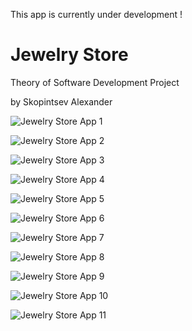 This app is currently under development !

# Jewelry Store
Theory of Software Development Project

by Skopintsev Alexander


![Jewelry Store App 1](/jewelry_screenshot_1.PNG?raw=true "Jewelry Store App 1")


![Jewelry Store App 2](/jewelry_screenshot_2.PNG?raw=true "Jewelry Store App 2")


![Jewelry Store App 3](/jewelry_screenshot_3.PNG?raw=true "Jewelry Store App 3")


![Jewelry Store App 4](/jewelry_screenshot_4.PNG?raw=true "Jewelry Store App 4")


![Jewelry Store App 5](/jewelry_screenshot_5.PNG?raw=true "Jewelry Store App 5")


![Jewelry Store App 6](/jewelry_screenshot_6.PNG?raw=true "Jewelry Store App 6")


![Jewelry Store App 7](/jewelry_screenshot_7.PNG?raw=true "Jewelry Store App 7")


![Jewelry Store App 8](/jewelry_screenshot_8.PNG?raw=true "Jewelry Store App 8")


![Jewelry Store App 9](/jewelry_screenshot_9.PNG?raw=true "Jewelry Store App 9")


![Jewelry Store App 10](/jewelry_screenshot_10.PNG?raw=true "Jewelry Store App 10")


![Jewelry Store App 11](/jewelry_screenshot_11.PNG?raw=true "Jewelry Store App 11")


